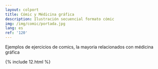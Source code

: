 ```yaml
---
layout: colport
title: Cómic y Médicina gráfica
description: Ilustración secuencial formato cómic
img: /img/comic/portada.jpg
lang: es
ref: '120'
---
```


Ejemplos de ejercicios de comics, la mayoria relacionados con médicina gráfica

{% include 12.html %}

